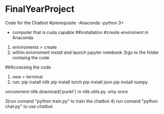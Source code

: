 # FinalYearProject
Code for the Chatbot
#prerequisite
-Anaconda
-python 3+
- computer that is cuda capable 
##installation
#create enviroment in Anaconda
1) eniviroments > create
2) within eniviroment install and launch jupyter notebook
3)go to the folder containg the code 

##Accessing the code
1) new > terminal 
2) run:
pip install nltk
pip install torch
pip install json
pip install numpy

uncomment nltk.download('punkt') in nltk.utils.py. only once

3)run comand "python train.py" to train the chatbot 
4) run comand "python chat.py" to use chatbot

